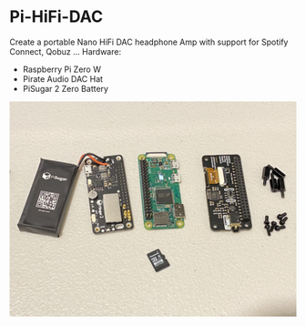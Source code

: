 # Pi-HiFi-DAC

Create a portable Nano HiFi DAC headphone Amp with support for Spotify Connect, Qobuz ...
Hardware:

  - Raspberry Pi Zero W
  - Pirate Audio DAC Hat
  - PiSugar 2 Zero Battery
<p align="center">
<img src="IMG-9706.jpg">
</p> 
